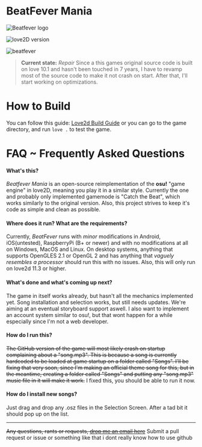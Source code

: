 # BeatFever Mania

![Beatfever logo](http://i.imgur.com/5zG4Sum.png)

![love2D version](https://img.shields.io/badge/Love2D-0.11.4-EA316E.svg)

![beatfever](https://cloud.githubusercontent.com/assets/57977/17342490/f5032d10-58cf-11e6-8f58-e3c897efe11f.gif)

>**Current state:** _Repair_
Since a this games original source code is built on love 10.1 and hasn't been touched in 7 years, I have to revamp most of the source code to make it not crash on start. After that, I'll start working on optimizations.

# How to Build
You can follow this guide: [Love2d Build Guide](https://love2d.org/wiki/Game_Distribution)
or you can go to the game directory, and run `love .` to test the game.

# FAQ ~ Frequently Asked Questions
#### What's this?
_Beatfever Mania_ is an open-source reimplementation of the **osu!** "game engine" in love2D, meaning you play it in a similar style.
Currently the one and probably only implemented gamemode is "Catch the Beat", which works similarly to the original version.
Also, this project strives to keep it's code as simple and clean as possible.

#### Where does it run? What are the requirements?
Currently, _BeatFever_ runs with _minor_ modifications in Android, iOS(untested), RaspberryPi (B+ or newer) and with no modifications at all on Windows, MacOS and Linux.
On desktop systems, anything that supports OpenGLES 2.1 or OpenGL 2 and has anything that _vaguely resembles a processor_ should run this with no issues. Also, this will only run on love2d 11.3 or higher.

#### What's done and what's coming up next?
The game in itself works already, but hasn't all the mechanics implemented yet. Song installation and selection works, but still needs updates. We're aiming at an eventual storyboard support aswell.
I also want to implement an account system similar to osu!, but that wont happen for a while especially since I'm not a web developer.

#### How do I run this?
~~The GitHub version of the game will most likely crash on startup complaining about a "song.mp3". This is because a song is currently hardcoded to be loaded at game startup on a folder called "Songs".
I'll be fixing that very soon, since I'm making an official theme song for this, but in the meantime, creating a folder called "Songs" and putting any "song.mp3" music file in it will make it work.~~
I fixed this, you should be able to run it now.

#### How do I install new songs?
Just drag and drop any .osz files in the Selection Screen. After a tad bit it should pop up on the list.

-------
~~Any questions, rants or requests, [drop me an email here](mailto:pedrorocha@gec.inatel.br)~~
Submit a pull request or issue or something like that i dont really know how to use github
